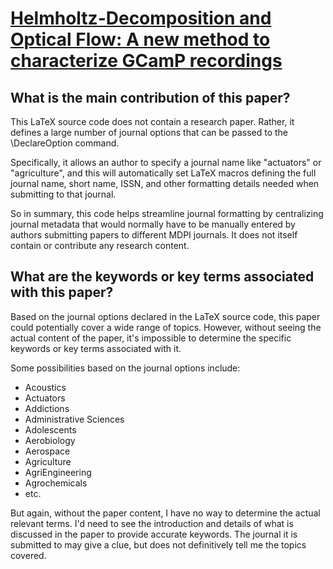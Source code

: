 # [Helmholtz-Decomposition and Optical Flow: A new method to characterize   GCamP recordings](https://arxiv.org/abs/2401.11008)

## What is the main contribution of this paper?

 This LaTeX source code does not contain a research paper. Rather, it defines a large number of journal options that can be passed to the \DeclareOption command.

Specifically, it allows an author to specify a journal name like "actuators" or "agriculture", and this will automatically set LaTeX macros defining the full journal name, short name, ISSN, and other formatting details needed when submitting to that journal.

So in summary, this code helps streamline journal formatting by centralizing journal metadata that would normally have to be manually entered by authors submitting papers to different MDPI journals. It does not itself contain or contribute any research content.


## What are the keywords or key terms associated with this paper?

 Based on the journal options declared in the LaTeX source code, this paper could potentially cover a wide range of topics. However, without seeing the actual content of the paper, it's impossible to determine the specific keywords or key terms associated with it. 

Some possibilities based on the journal options include:

- Acoustics
- Actuators
- Addictions
- Administrative Sciences
- Adolescents
- Aerobiology
- Aerospace
- Agriculture
- AgriEngineering
- Agrochemicals
- etc.

But again, without the paper content, I have no way to determine the actual relevant terms. I'd need to see the introduction and details of what is discussed in the paper to provide accurate keywords. The journal it is submitted to may give a clue, but does not definitively tell me the topics covered.
